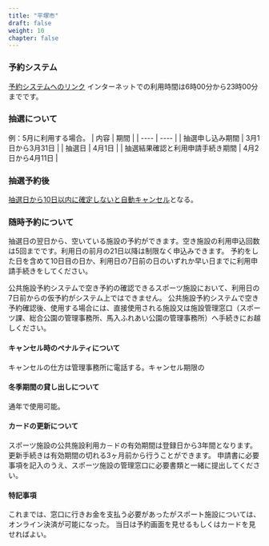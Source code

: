 ```yaml
---
title: "平塚市"
draft: false
weight: 10
chapter: false
---
```


### 予約システム

[予約システムへのリンク](https://shisetsu.city.hiratsuka.kanagawa.jp/)
インターネットでの利用時間は6時00分から23時00分までです。

### 抽選について

例：5月に利用する場合。
| 内容 | 期間 |
| ---- | ---- |
| 抽選申し込み期間 | 3月1日から3月31日 |
|  抽選日 | 4月1日 |
|  抽選結果確認と利用申請手続き期間 | 4月2日から4月11日 |

### 抽選予約後

[抽選日から10日以内に確定しないと自動キャンセル](http://www.city.hiratsuka.kanagawa.jp/shisetu/page-c_02995.html)となる。

### 随時予約について

抽選日の翌日から、空いている施設の予約ができます。空き施設の利用申込回数は5回までです。利用日の前月の21日以降は制限なく申込みできます。
予約をした日を含めて10日目の日か、利用日の7日前の日のいずれか早い日までに利用申請手続きをしてください。

公共施設予約システムで空き予約の確認できるスポーツ施設において、利用日の7日前からの仮予約がシステム上ではできません。
公共施設予約システムで空き予約確認後、使用する場合には、直接使用される施設又は施設管理窓口（スポーツ課、総合公園の管理事務所、馬入ふれあい公園の管理事務所）へ手続きにお越しください。

#### キャンセル時のペナルティについて

キャンセルの仕方は管理事務所に電話する。キャンセル期限の

#### 冬季期間の貸し出しについて

通年で使用可能。

#### カードの更新について

スポーツ施設の公共施設利用カ－ドの有効期間は登録日から3年間となります。
更新手続きは有効期間の切れる3ヶ月前から行うことができます。
申請書に必要事項を記入のうえ、スポーツ施設の管理窓口に必要書類と一緒に提出してください。

#### 特記事項

これまでは、窓口に行きお金を支払う必要があったがスポート施設については、オンライン決済が可能になった。
当日は予約画面を見せるもしくはカードを見せればよい。
